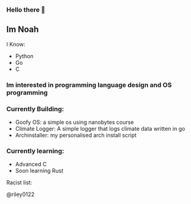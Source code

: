 ### Hello there 👋

## Im Noah

I Know:
  - Python
  - Go
  - C

### Im interested in programming language design and OS programming

### Currently Building:
  - Goofy OS: a simple os using nanobytes course
  - Climate Logger: A simple logger that logs climate data written in go
  - Archinstaller: my personalised arch install script

### Currently learning:
- Advanced C
- Soon learning Rust

Racist list:

@riley0122
